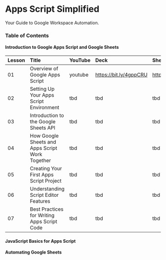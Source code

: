 # Apps Script Simplified 
Your Guide to Google Workspace Automation.

### Table of Contents

#### Introduction to Google Apps Script and Google Sheets

| Lesson | Title | YouTube | Deck | Sheets | Post |
|:---|:---------|:----|:----|:----|:----|
|01| Overview of Google Apps Script | youtube | https://bit.ly/4gppCRU | https://bit.ly/3PcE7fZ | https://bit.ly/ass01_ytt  |
|02| Setting Up Your Apps Script Environment | tbd | tbd | tbd | tbd  |
|03| Introduction to the Google Sheets API | tbd | tbd | tbd | tbd  |
|04| How Google Sheets and Apps Script Work Together | tbd | tbd | tbd | tbd  |
|05| Creating Your First Apps Script Project | tbd | tbd | tbd | tbd  |
|06| Understanding Script Editor Features| tbd | tbd | tbd | tbd  |
|07| Best Practices for Writing Apps Script Code | tbd | tbd | tbd | tbd  |


#### JavaScript Basics for Apps Script

#### Automating Google Sheets

